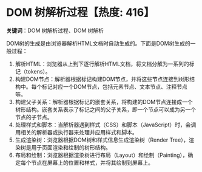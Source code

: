 # DOM 树解析过程【热度: 416】

**关键词**：DOM 树解析过程、DOM 树解析

DOM树的生成是由浏览器解析HTML文档时自动生成的。下面是DOM树生成的一般过程：

1. 解析HTML：浏览器从上到下逐行解析HTML文档，将文档分解为一系列的标记（tokens）。
2. 构建DOM节点：解析器根据标记构建DOM节点，并将这些节点连接到树形结构中。每个标记对应一个DOM节点，包括元素节点、文本节点、注释节点等。
3. 构建父子关系：解析器根据标记的嵌套关系，将构建的DOM节点连接成一个树形结构。嵌套关系表示了标记之间的父子关系，即一个节点可以成为另一个节点的子节点。
4. 处理样式和脚本：当解析器遇到样式（CSS）和脚本（JavaScript）时，会调用相关的解析器或执行器来处理并应用样式和脚本。
5. 生成渲染树：浏览器根据DOM树和样式信息生成渲染树（Render Tree），渲染树是用于页面渲染和绘制的树形结构。
6. 布局和绘制：浏览器根据渲染树进行布局（Layout）和绘制（Painting），确定每个节点在屏幕上的位置和样式，并将其绘制到屏幕上。